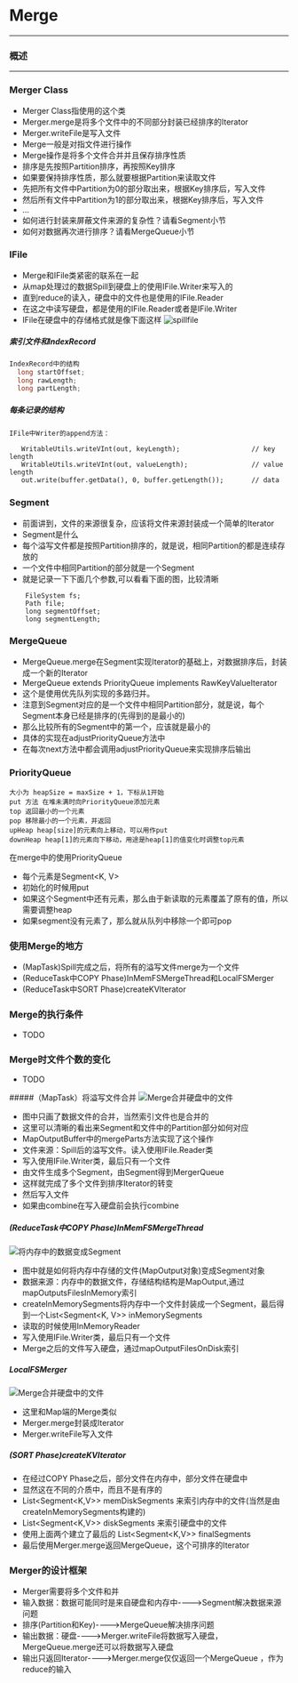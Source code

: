 # Merge
***
### 概述
***
### Merger Class
* Merger Class指使用的这个类
* Merger.merge是将多个文件中的不同部分封装已经排序的Iterator
* Merger.writeFile是写入文件
* Merge一般是对指文件进行操作
 * Merge操作是将多个文件合并并且保存排序性质
 * 排序是先按照Partition排序，再按照Key排序
* 如果要保持排序性质，那么就要根据Partition来读取文件
 * 先把所有文件中Partition为0的部分取出来，根据Key排序后，写入文件
 * 然后所有文件中Partition为1的部分取出来，根据Key排序后，写入文件
 * ...
* 如何进行封装来屏蔽文件来源的复杂性？请看Segment小节
* 如何对数据再次进行排序？请看MergeQueue小节

### IFile
* Merge和IFile类紧密的联系在一起
* 从map处理过的数据Spill到硬盘上的使用IFile.Writer来写入的
* 直到reduce的读入，硬盘中的文件也是使用的IFile.Reader
* 在这之中读写硬盘，都是使用的IFile.Reader或者是IFile.Writer
* IFile在硬盘中的存储格式就是像下面这样
![spillfile](_image/3.5.spill.png)

##### 索引文件和IndexRecord
```java
IndexRecord中的结构
  long startOffset;
  long rawLength;
  long partLength;
```

##### 每条记录的结构
```
IFile中Writer的append方法：

   WritableUtils.writeVInt(out, keyLength);                  // key length
   WritableUtils.writeVInt(out, valueLength);                // value length
   out.write(buffer.getData(), 0, buffer.getLength());       // data
```

### Segment
* 前面讲到，文件的来源很复杂，应该将文件来源封装成一个简单的Iterator
* Segment是什么
 * 每个溢写文件都是按照Partition排序的，就是说，相同Partition的都是连续存放的
 * 一个文件中相同Partition的部分就是一个Segment
 * 就是记录一下下面几个参数,可以看看下面的图，比较清晰

```
    FileSystem fs;
    Path file;
    long segmentOffset;
    long segmentLength;
```

### MergeQueue

* MergeQueue.merge在Segment实现Iterator的基础上，对数据排序后，封装成一个新的Iterator
* MergeQueue extends PriorityQueue implements RawKeyValueIterator
* 这个是使用优先队列实现的多路归并。
* 注意到Segment对应的是一个文件中相同Partition部分，就是说，每个Segment本身已经是排序的(先得到的是最小的)
* 那么比较所有的Segment中的第一个，应该就是最小的
* 具体的实现在adjustPriorityQueue方法中
* 在每次next方法中都会调用adjustPriorityQueue来实现排序后输出

### PriorityQueue

```
大小为 heapSize = maxSize + 1，下标从1开始
put 方法 在堆未满时向PriorityQueue添加元素
top 返回最小的一个元素
pop 移除最小的一个元素，并返回
upHeap heap[size]的元素向上移动，可以用作put
downHeap heap[1]的元素向下移动，用途是heap[1]的值变化时调整top元素
```

在merge中的使用PriorityQueue

* 每个元素是Segment<K, V>
* 初始化的时候用put
* 如果这个Segment中还有元素，那么由于新读取的元素覆盖了原有的值，所以需要调整heap
* 如果segment没有元素了，那么就从队列中移除一个即可pop


### 使用Merge的地方

* (MapTask)Spill完成之后，将所有的溢写文件merge为一个文件
* (ReduceTask中COPY Phase)InMemFSMergeThread和LocalFSMerger
* (ReduceTask中SORT Phase)createKVIterator


### Merge的执行条件

* TODO


### Merge时文件个数的变化

* TODO

#####（MapTask）将溢写文件合并
![Merge合并硬盘中的文件](_image/5.1.Merge.png)

* 图中只画了数据文件的合并，当然索引文件也是合并的
* 这里可以清晰的看出来Segment和文件中的Partition部分如何对应
* MapOutputBuffer中的mergeParts方法实现了这个操作
* 文件来源：Spill后的溢写文件。读入使用IFile.Reader类
* 写入使用IFile.Writer类，最后只有一个文件
* 由文件生成多个Segment，由Segment得到MergerQueue
* 这样就完成了多个文件到排序Iterator的转变
* 然后写入文件
* 如果由combine在写入硬盘前会执行combine

##### (ReduceTask中COPY Phase)InMemFSMergeThread
![将内存中的数据变成Segment](_image/5.2.InMemFSMergeThread.png)

* 图中就是如何将内存中存储的文件(MapOutput对象)变成Segment对象
* 数据来源：内存中的数据文件，存储结构结构是MapOutput,通过mapOutputsFilesInMemory索引
* createInMemorySegments将内存中一个文件封装成一个Segment，最后得到一个List&lt;Segment&lt;K, V>> inMemorySegments
* 读取的时候使用InMemoryReader
* 写入使用IFile.Writer类，最后只有一个文件
* Merge之后的文件写入硬盘，通过mapOutputFilesOnDisk索引

##### LocalFSMerger
![Merge合并硬盘中的文件](_image/5.1.Merge.png)

* 这里和Map端的Merge类似
* Merger.merge封装成Iterator
* Merger.writeFile写入文件

##### (SORT Phase)createKVIterator

* 在经过COPY Phase之后，部分文件在内存中，部分文件在硬盘中
* 显然这在不同的介质中，而且不是有序的
* List&lt;Segment&lt;K,V>> memDiskSegments 来索引内存中的文件(当然是由createInMemorySegments构建的)
* List&lt;Segment&lt;K,V>> diskSegments 来索引硬盘中的文件
* 使用上面两个建立了最后的 List&lt;Segment&lt;K,V>> finalSegments
* 最后使用Merger.merge返回MergeQueue，这个可排序的Iterator

### Merger的设计框架

* Merger需要将多个文件和并
 * 输入数据：数据可能同时是来自硬盘和内存中---->Segment解决数据来源问题
 * 排序(Partition和Key)---->MergeQueue解决排序问题
 * 输出数据：硬盘---->Merger.writeFile将数据写入硬盘，MergeQueue.merge还可以将数据写入硬盘
* 输出只返回Iterator---->Merger.merge仅仅返回一个MergeQueue
，作为reduce的输入
